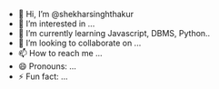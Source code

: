 - 👋 Hi, I’m @shekharsinghthakur
- 👀 I’m interested in ...
- 🌱 I’m currently learning Javascript, DBMS, Python..
- 💞️ I’m looking to collaborate on ...
- 📫 How to reach me ...
- 😄 Pronouns: ...
- ⚡ Fun fact: ...

<!---
shekharsinghthakur/shekharsinghthakur is a ✨ special ✨ repository because its `README.md` (this file) appears on your GitHub profile.
You can click the Preview link to take a look at your changes.
--->
